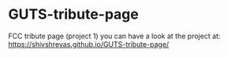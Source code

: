 # GUTS-tribute-page
FCC tribute page (project 1)
you can have a look at the project at:
https://shivshreyas.github.io/GUTS-tribute-page/
